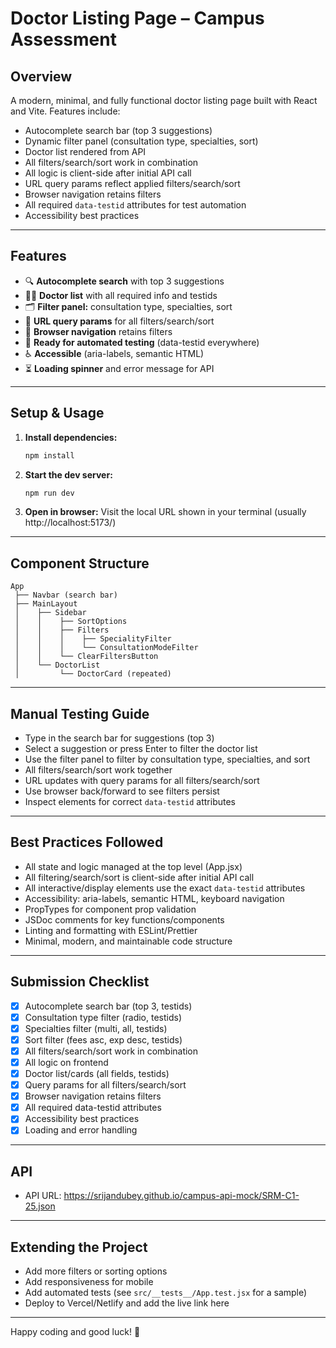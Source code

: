 # Doctor Listing Page – Campus Assessment

## Overview
A modern, minimal, and fully functional doctor listing page built with React and Vite. Features include:
- Autocomplete search bar (top 3 suggestions)
- Dynamic filter panel (consultation type, specialties, sort)
- Doctor list rendered from API
- All filters/search/sort work in combination
- All logic is client-side after initial API call
- URL query params reflect applied filters/search/sort
- Browser navigation retains filters
- All required `data-testid` attributes for test automation
- Accessibility best practices

---

## Features
- 🔍 **Autocomplete search** with top 3 suggestions
- 🧑‍⚕️ **Doctor list** with all required info and testids
- 🗂️ **Filter panel:** consultation type, specialties, sort
- 🔗 **URL query params** for all filters/search/sort
- 🔄 **Browser navigation** retains filters
- 🧪 **Ready for automated testing** (data-testid everywhere)
- ♿ **Accessible** (aria-labels, semantic HTML)
- ⏳ **Loading spinner** and error message for API

---

## Setup & Usage

1. **Install dependencies:**
   ```sh
   npm install
   ```
2. **Start the dev server:**
   ```sh
   npm run dev
   ```
3. **Open in browser:**
   Visit the local URL shown in your terminal (usually http://localhost:5173/)

---

## Component Structure

```
App
 ├── Navbar (search bar)
 ├── MainLayout
 │    ├── Sidebar
 │    │    ├── SortOptions
 │    │    ├── Filters
 │    │    │    ├── SpecialityFilter
 │    │    │    └── ConsultationModeFilter
 │    │    └── ClearFiltersButton
 │    └── DoctorList
 │         └── DoctorCard (repeated)
```

---

## Manual Testing Guide
- Type in the search bar for suggestions (top 3)
- Select a suggestion or press Enter to filter the doctor list
- Use the filter panel to filter by consultation type, specialties, and sort
- All filters/search/sort work together
- URL updates with query params for all filters/search/sort
- Use browser back/forward to see filters persist
- Inspect elements for correct `data-testid` attributes

---

## Best Practices Followed
- All state and logic managed at the top level (App.jsx)
- All filtering/search/sort is client-side after initial API call
- All interactive/display elements use the exact `data-testid` attributes
- Accessibility: aria-labels, semantic HTML, keyboard navigation
- PropTypes for component prop validation
- JSDoc comments for key functions/components
- Linting and formatting with ESLint/Prettier
- Minimal, modern, and maintainable code structure

---

## Submission Checklist
- [x] Autocomplete search bar (top 3, testids)
- [x] Consultation type filter (radio, testids)
- [x] Specialties filter (multi, all, testids)
- [x] Sort filter (fees asc, exp desc, testids)
- [x] All filters/search/sort work in combination
- [x] All logic on frontend
- [x] Doctor list/cards (all fields, testids)
- [x] Query params for all filters/search/sort
- [x] Browser navigation retains filters
- [x] All required data-testid attributes
- [x] Accessibility best practices
- [x] Loading and error handling

---

## API
- API URL: https://srijandubey.github.io/campus-api-mock/SRM-C1-25.json

---

## Extending the Project
- Add more filters or sorting options
- Add responsiveness for mobile
- Add automated tests (see `src/__tests__/App.test.jsx` for a sample)
- Deploy to Vercel/Netlify and add the live link here

---

Happy coding and good luck! 🚀
